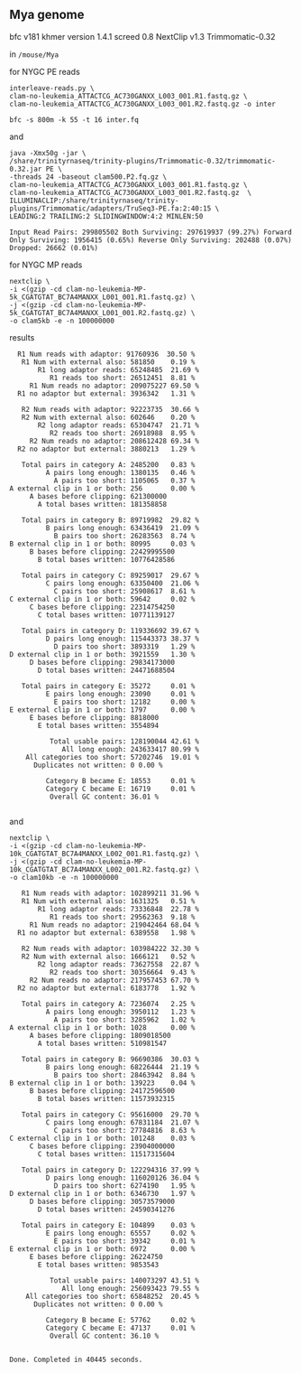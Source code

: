 Mya genome
--

bfc v181
khmer version 1.4.1
screed 0.8
NextClip v1.3
Trimmomatic-0.32


in `/mouse/Mya`

for NYGC PE reads

	interleave-reads.py \
	clam-no-leukemia_ATTACTCG_AC730GANXX_L003_001.R1.fastq.gz \
	clam-no-leukemia_ATTACTCG_AC730GANXX_L003_001.R2.fastq.gz -o inter
	
	bfc -s 800m -k 55 -t 16 inter.fq
	
	

and

    java -Xmx50g -jar \
    /share/trinityrnaseq/trinity-plugins/Trimmomatic-0.32/trimmomatic-0.32.jar PE \
    -threads 24 -baseout clam500.P2.fq.gz \
    clam-no-leukemia_ATTACTCG_AC730GANXX_L003_001.R1.fastq.gz \
    clam-no-leukemia_ATTACTCG_AC730GANXX_L003_001.R2.fastq.gz  \
    ILLUMINACLIP:/share/trinityrnaseq/trinity-plugins/Trimmomatic/adapters/TruSeq3-PE.fa:2:40:15 \
    LEADING:2 TRAILING:2 SLIDINGWINDOW:4:2 MINLEN:50
    
	Input Read Pairs: 299805502 Both Surviving: 297619937 (99.27%) Forward Only Surviving: 1956415 (0.65%) Reverse Only Surviving: 202488 (0.07%) Dropped: 26662 (0.01%)

for NYGC MP reads

	nextclip \
	-i <(gzip -cd clam-no-leukemia-MP-5k_CGATGTAT_BC7A4MANXX_L001_001.R1.fastq.gz) \
	-j <(gzip -cd clam-no-leukemia-MP-5k_CGATGTAT_BC7A4MANXX_L001_001.R2.fastq.gz) \
	-o clam5kb -e -n 100000000


results

```
  R1 Num reads with adaptor: 91760936  30.50 %
   R1 Num with external also: 581850    0.19 %
       R1 long adaptor reads: 65248485  21.69 %
          R1 reads too short: 26512451  8.81 %
     R1 Num reads no adaptor: 209075227 69.50 %
  R1 no adaptor but external: 3936342   1.31 %

   R2 Num reads with adaptor: 92223735  30.66 %
   R2 Num with external also: 602646    0.20 %
       R2 long adaptor reads: 65304747  21.71 %
          R2 reads too short: 26918988  8.95 %
     R2 Num reads no adaptor: 208612428 69.34 %
  R2 no adaptor but external: 3880213   1.29 %

   Total pairs in category A: 2485200   0.83 %
         A pairs long enough: 1380135   0.46 %
           A pairs too short: 1105065   0.37 %
A external clip in 1 or both: 256       0.00 %
     A bases before clipping: 621300000
       A total bases written: 181358858

   Total pairs in category B: 89719982  29.82 %
         B pairs long enough: 63436419  21.09 %
           B pairs too short: 26283563  8.74 %
B external clip in 1 or both: 80995     0.03 %
     B bases before clipping: 22429995500
       B total bases written: 10776428586

   Total pairs in category C: 89259017  29.67 %
         C pairs long enough: 63350400  21.06 %
           C pairs too short: 25908617  8.61 %
C external clip in 1 or both: 59642     0.02 %
     C bases before clipping: 22314754250
       C total bases written: 10771139127

   Total pairs in category D: 119336692 39.67 %
         D pairs long enough: 115443373 38.37 %
           D pairs too short: 3893319   1.29 %
D external clip in 1 or both: 3921559   1.30 %
     D bases before clipping: 29834173000
       D total bases written: 24471688504

   Total pairs in category E: 35272     0.01 %
         E pairs long enough: 23090     0.01 %
           E pairs too short: 12182     0.00 %
E external clip in 1 or both: 1797      0.00 %
     E bases before clipping: 8818000
       E total bases written: 3554894

          Total usable pairs: 128190044 42.61 %
             All long enough: 243633417 80.99 %
    All categories too short: 57202746  19.01 %
      Duplicates not written: 0 0.00 %

         Category B became E: 18553     0.01 %
         Category C became E: 16719     0.01 %
          Overall GC content: 36.01 %


```

and

	nextclip \
	-i <(gzip -cd clam-no-leukemia-MP-10k_CGATGTAT_BC7A4MANXX_L002_001.R1.fastq.gz) \
	-j <(gzip -cd clam-no-leukemia-MP-10k_CGATGTAT_BC7A4MANXX_L002_001.R2.fastq.gz) \
	-o clam10kb -e -n 100000000
	
```
   R1 Num reads with adaptor: 102899211 31.96 %
   R1 Num with external also: 1631325   0.51 %
       R1 long adaptor reads: 73336848  22.78 %
          R1 reads too short: 29562363  9.18 %
     R1 Num reads no adaptor: 219042464 68.04 %
  R1 no adaptor but external: 6389558   1.98 %

   R2 Num reads with adaptor: 103984222 32.30 %
   R2 Num with external also: 1666121   0.52 %
       R2 long adaptor reads: 73627558  22.87 %
          R2 reads too short: 30356664  9.43 %
     R2 Num reads no adaptor: 217957453 67.70 %
  R2 no adaptor but external: 6183778   1.92 %

   Total pairs in category A: 7236074   2.25 %
         A pairs long enough: 3950112   1.23 %
           A pairs too short: 3285962   1.02 %
A external clip in 1 or both: 1028      0.00 %
     A bases before clipping: 1809018500
       A total bases written: 510981547

   Total pairs in category B: 96690386  30.03 %
         B pairs long enough: 68226444  21.19 %
           B pairs too short: 28463942  8.84 %
B external clip in 1 or both: 139223    0.04 %
     B bases before clipping: 24172596500
       B total bases written: 11573932315

   Total pairs in category C: 95616000  29.70 %
         C pairs long enough: 67831184  21.07 %
           C pairs too short: 27784816  8.63 %
C external clip in 1 or both: 101248    0.03 %
     C bases before clipping: 23904000000
       C total bases written: 11517315604

   Total pairs in category D: 122294316 37.99 %
         D pairs long enough: 116020126 36.04 %
           D pairs too short: 6274190   1.95 %
D external clip in 1 or both: 6346730   1.97 %
     D bases before clipping: 30573579000
       D total bases written: 24590341276

   Total pairs in category E: 104899    0.03 %
         E pairs long enough: 65557     0.02 %
           E pairs too short: 39342     0.01 %
E external clip in 1 or both: 6972      0.00 %
     E bases before clipping: 26224750
       E total bases written: 9853543

          Total usable pairs: 140073297 43.51 %
             All long enough: 256093423 79.55 %
    All categories too short: 65848252  20.45 %
      Duplicates not written: 0 0.00 %

         Category B became E: 57762     0.02 %
         Category C became E: 47137     0.01 %
          Overall GC content: 36.10 %


Done. Completed in 40445 seconds.
```
